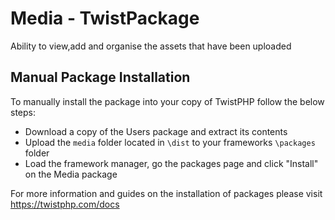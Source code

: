 # Media - TwistPackage
Ability to view,add and organise the assets that have been uploaded

## Manual Package Installation
To manually install the package into your copy of TwistPHP follow the below steps:

* Download a copy of the Users package and extract its contents
* Upload the `media` folder located in `\dist` to your frameworks `\packages` folder
* Load the framework manager, go the packages page and click "Install" on the Media package

For more information and guides on the installation of packages please visit https://twistphp.com/docs
